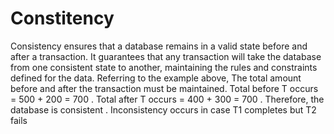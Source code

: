 # Constitency
Consistency ensures that a database remains in a valid state before and after a transaction. It guarantees that any transaction will take the database from one consistent state to another, maintaining the rules and constraints defined for the data.
Referring to the example above,
The total amount before and after the transaction must be maintained.
Total before T occurs = 500 + 200 = 700 .
Total after T occurs = 400 + 300 = 700 .
Therefore, the database is consistent . Inconsistency occurs in case T1 completes but T2 fails